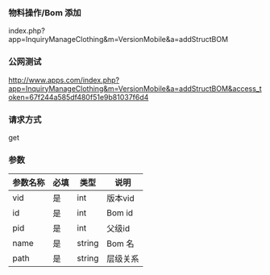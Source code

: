 ### **物料操作/Bom 添加**
index.php?app=InquiryManageClothing&m=VersionMobile&a=addStructBOM

### **公网测试**
http://www.apps.com/index.php?app=InquiryManageClothing&m=VersionMobile&a=addStructBOM&access_token=67f244a585df480f51e9b81037f6d4

### **请求方式**
get


### **参数**
| 参数名称  |必填|   类型  |说明      |
|------|-----|------|------|
| vid| 是 | int| 版本vid|
| id| 是 | int| Bom id|
| pid| 是 | int| 父级id|
| name| 是 | string| Bom 名|
| path| 是 | string| 层级关系|


